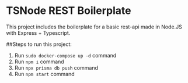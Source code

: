 # TSNode REST Boilerplate

This project includes the boilerplate for a basic rest-api made in Node.JS with Express + Typescript.

##Steps to run this project:

1. Run `sudo docker-compose up -d` command
2. Run `npm i` command
3. Run `npx prisma db push` command
4. Run `npm start` command
